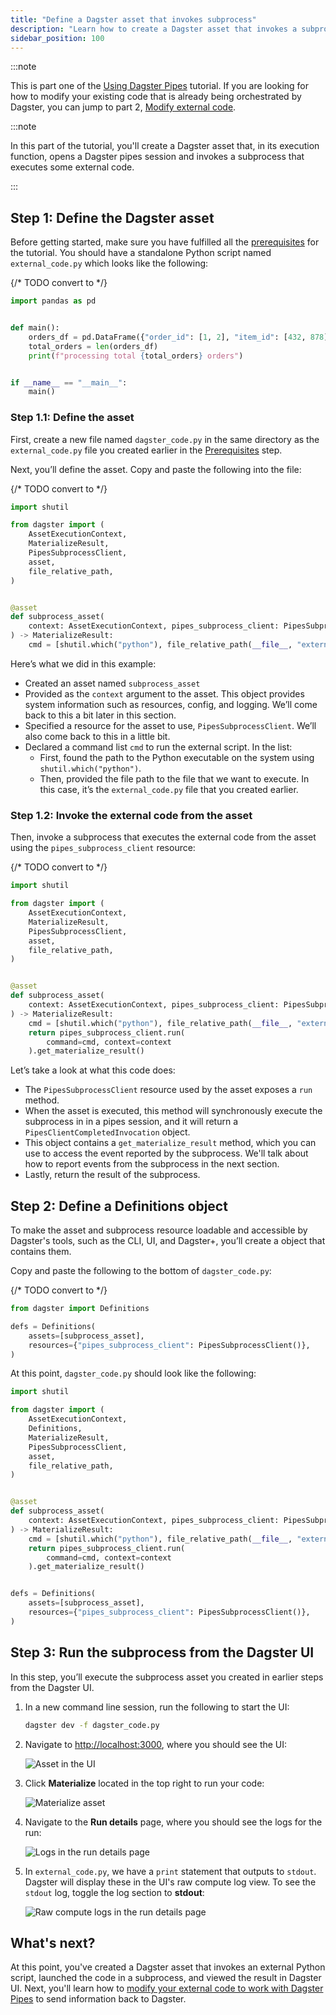 ```yaml
---
title: "Define a Dagster asset that invokes subprocess"
description: "Learn how to create a Dagster asset that invokes a subprocess that executes external code."
sidebar_position: 100
---
```


:::note

This is part one of the [Using Dagster Pipes](index.md) tutorial. If you are looking for how to modify your existing code that is already being orchestrated by Dagster, you can jump to part 2, [Modify external code](modify-external-code).

:::note

In this part of the tutorial, you'll create a Dagster asset that, in its execution function, opens a Dagster pipes session and invokes a subprocess that executes some external code.

:::

## Step 1: Define the Dagster asset

Before getting started, make sure you have fulfilled all the [prerequisites](index.md#prerequisites) for the tutorial. You should have a standalone Python script named `external_code.py` which looks like the following:

{/* TODO convert to <CodeExample> */}
```python file=/guides/dagster/dagster_pipes/subprocess/part_1/external_code.py lines=2-
import pandas as pd


def main():
    orders_df = pd.DataFrame({"order_id": [1, 2], "item_id": [432, 878]})
    total_orders = len(orders_df)
    print(f"processing total {total_orders} orders")


if __name__ == "__main__":
    main()
```

### Step 1.1: Define the asset

First, create a new file named `dagster_code.py` in the same directory as the `external_code.py` file you created earlier in the [Prerequisites](index.md#prerequisites) step.

Next, you’ll define the asset. Copy and paste the following into the file:

{/* TODO convert to <CodeExample> */}
```python file=/guides/dagster/dagster_pipes/subprocess/part_1/dagster_code.py startafter=start_asset_marker endbefore=end_asset_marker lines=-16
import shutil

from dagster import (
    AssetExecutionContext,
    MaterializeResult,
    PipesSubprocessClient,
    asset,
    file_relative_path,
)


@asset
def subprocess_asset(
    context: AssetExecutionContext, pipes_subprocess_client: PipesSubprocessClient
) -> MaterializeResult:
    cmd = [shutil.which("python"), file_relative_path(__file__, "external_code.py")]
```

Here’s what we did in this example:

- Created an asset named `subprocess_asset`
- Provided <PyObject section="execution" module="dagster" object="AssetExecutionContext" /> as the `context` argument to the asset. This object provides system information such as resources, config, and logging. We’ll come back to this a bit later in this section.
- Specified a resource for the asset to use, `PipesSubprocessClient`. We’ll also come back to this in a little bit.
- Declared a command list `cmd` to run the external script. In the list:
  - First, found the path to the Python executable on the system using `shutil.which("python")`.
  - Then, provided the file path to the file that we want to execute. In this case, it’s the `external_code.py` file that you created earlier.

### Step 1.2: Invoke the external code from the asset

Then, invoke a subprocess that executes the external code from the asset using the `pipes_subprocess_client` resource:

{/* TODO convert to <CodeExample> */}
```python file=/guides/dagster/dagster_pipes/subprocess/part_1/dagster_code.py startafter=start_asset_marker endbefore=end_asset_marker
import shutil

from dagster import (
    AssetExecutionContext,
    MaterializeResult,
    PipesSubprocessClient,
    asset,
    file_relative_path,
)


@asset
def subprocess_asset(
    context: AssetExecutionContext, pipes_subprocess_client: PipesSubprocessClient
) -> MaterializeResult:
    cmd = [shutil.which("python"), file_relative_path(__file__, "external_code.py")]
    return pipes_subprocess_client.run(
        command=cmd, context=context
    ).get_materialize_result()
```

Let’s take a look at what this code does:

- The `PipesSubprocessClient` resource used by the asset exposes a `run` method.
- When the asset is executed, this method will synchronously execute the subprocess in in a pipes session, and it will return a `PipesClientCompletedInvocation` object.
- This object contains a `get_materialize_result` method, which you can use to access the <PyObject section="assets" module="dagster" object="MaterializeResult" /> event reported by the subprocess. We'll talk about how to report events from the subprocess in the next section.
- Lastly, return the result of the subprocess.

## Step 2: Define a Definitions object

To make the asset and subprocess resource loadable and accessible by Dagster's tools, such as the CLI, UI, and Dagster+, you’ll create a <PyObject section="definitions" module="dagster" object="Definitions" /> object that contains them.

Copy and paste the following to the bottom of `dagster_code.py`:

{/* TODO convert to <CodeExample> */}
```python file=/guides/dagster/dagster_pipes/subprocess/part_1/dagster_code.py startafter=start_definitions_marker endbefore=end_definitions_marker
from dagster import Definitions

defs = Definitions(
    assets=[subprocess_asset],
    resources={"pipes_subprocess_client": PipesSubprocessClient()},
)
```

At this point, `dagster_code.py` should look like the following:

```python file=/guides/dagster/dagster_pipes/subprocess/part_1/dagster_code_finished.py
import shutil

from dagster import (
    AssetExecutionContext,
    Definitions,
    MaterializeResult,
    PipesSubprocessClient,
    asset,
    file_relative_path,
)


@asset
def subprocess_asset(
    context: AssetExecutionContext, pipes_subprocess_client: PipesSubprocessClient
) -> MaterializeResult:
    cmd = [shutil.which("python"), file_relative_path(__file__, "external_code.py")]
    return pipes_subprocess_client.run(
        command=cmd, context=context
    ).get_materialize_result()


defs = Definitions(
    assets=[subprocess_asset],
    resources={"pipes_subprocess_client": PipesSubprocessClient()},
)
```

## Step 3: Run the subprocess from the Dagster UI

In this step, you’ll execute the subprocess asset you created in earlier steps from the Dagster UI.

1. In a new command line session, run the following to start the UI:

   ```bash
   dagster dev -f dagster_code.py
   ```

2. Navigate to [http://localhost:3000](http://localhost:3000), where you should see the UI:

    ![Asset in the UI](/images/guides/build/external-pipelines/subprocess/part-1-step-3-2-asset.png)

3. Click **Materialize** located in the top right to run your code:

    ![Materialize asset](/images/guides/build/external-pipelines/subprocess/part-1-step-3-3-materialize.png)

4. Navigate to the **Run details** page, where you should see the logs for the run:

   ![Logs in the run details page](/images/guides/build/external-pipelines/subprocess/part-1-step-3-4-logs.png)

5. In `external_code.py`, we have a `print` statement that outputs to `stdout`. Dagster will display these in the UI's raw compute log view. To see the `stdout` log, toggle the log section to **stdout**:

   ![Raw compute logs in the run details page](/images/guides/build/external-pipelines/subprocess/part-1-step-3-5-stdout.png)

## What's next?

At this point, you've created a Dagster asset that invokes an external Python script, launched the code in a subprocess, and viewed the result in Dagster UI. Next, you'll learn how to [modify your external code to work with Dagster Pipes](modify-external-code) to send information back to Dagster.
